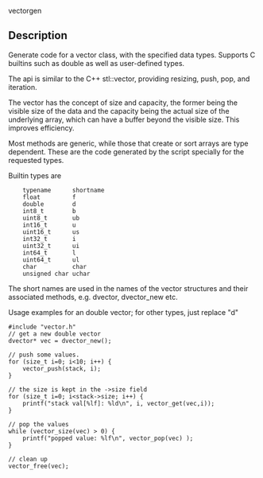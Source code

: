 vectorgen

Description
-----------

Generate code for a vector class, with the specified data types.  Supports C
builtins such as double as well as user-defined types.

The api is similar to the C++ stl::vector, providing resizing, push, pop,
and iteration.

The vector has the concept of size and capacity, the former being the visible
size of the data and the capacity being the actual size of the underlying
array, which can have a buffer beyond the visible size.  This improves
efficiency.  

Most methods are generic, while those that create or sort arrays are type
dependent.  These are the code generated by the script specially for the
requested types.

Builtin types are 

        typename      shortname
        float         f
        double        d
        int8_t        b
        uint8_t       ub
        int16_t       u
        uint16_t      us
        int32_t       i
        uint32_t      ui
        int64_t       l
        uint64_t      ul
        char          char
        unsigned char uchar

The short names are used in the names of the vector structures and their
associated methods, e.g. dvector, dvector_new etc.

Usage examples for an double vector; for other types, just replace "d"

    #include "vector.h"
    // get a new double vector
    dvector* vec = dvector_new();

    // push some values.
    for (size_t i=0; i<10; i++) {
        vector_push(stack, i);
    }

    // the size is kept in the ->size field
    for (size_t i=0; i<stack->size; i++) {
        printf("stack val[%lf]: %ld\n", i, vector_get(vec,i));
    }

    // pop the values
    while (vector_size(vec) > 0) {
        printf("popped value: %lf\n", vector_pop(vec) );
    }

    // clean up
    vector_free(vec);
